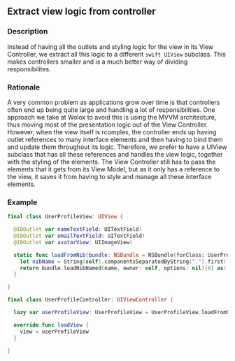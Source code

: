 ## Extract view logic from controller

### Description

Instead of having all the outlets and styling logic for the view in its View Controller, we extract all this logic to a different ```swift UIView``` subclass. This makes controllers smaller and is a much better way of dividing responsibilites.


### Rationale

A very common problem as applications grow over time is that controllers often end up being quite large and handling a lot of responsibilities. One approach we take at Wolox to avoid this is using the MVVM architecture, thus moving most of the presentation logic out of the View Controller. However, when the view itself is rcomplex, the controller ends up having outlet references to many interface elements and then having to bind them and update them throughout its logic. Therefore, we prefer to have a UIView subclass that has all these references and handles the view logic, together with the styling of the elements. The View Controller still has to pass the elements that it gets from its View Model, but as it only has a reference to the view, it saves it from having to style and manage all these interface elements.

### Example

```swift
final class UserProfileView: UIView {

  @IBOutlet var nameTextField: UITextField!
  @IBOutlet var emailTextField: UITextField!
  @IBOutlet var avatarView: UIImageView!

  static func loadFromNib(bundle: NSBundle = NSBundle(forClass: UserProfileView.self)) -> UserProfileView {
    let nibName = String(self).componentsSeparatedByString(".").first!
    return bundle.loadNibNamed(name, owner: self, options: nil)[0] as! NibLoadableViewType
  }

}

final class UserProfileController: UIViewController {

  lazy var userProfileView: UserProfileView = UserProfileView.loadFromNib()

  override func loadView {
    view = userProfileView
  }

}
```
